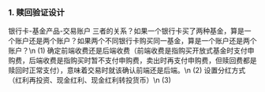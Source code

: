 <!--
 * @Author: DongjiWang
 * @Date: 2020-07-28 16:43:56
 * @LastEditors: DongjiWang
 * @LastEditTime: 2020-07-29 11:27:02
 * @FilePath: \嘉实实习\会议-7.28.md
--> 
### 1. 赎回验证设计

银行卡-基金产品-交易账户 三者的关系？如果一个银行卡买了两种基金，算是一个账户还是两个账户？如果两个不同银行卡购买同一基金，算是一个账户还是两个账户？\n
(1) 确定前端收费还是后端收费（前端收费是指购买开放式基金时支付申购费，后端收费是指购买时暂不支付申购费，卖出时再支付申购费，但赎回费都是赎回时正常支付），意味着交易时就该确认前端还是后端。\n
(2) 设置分红方式（红利再投资、现金红利、现金红利转投货币）\n
(3)